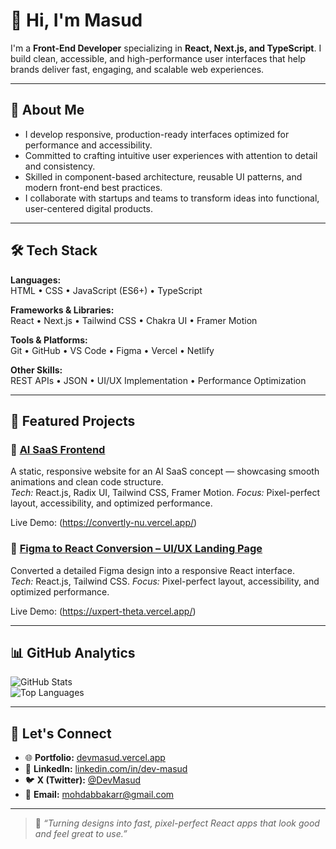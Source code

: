 # 👋 Hi, I'm Masud

I'm a **Front-End Developer** specializing in **React, Next.js, and TypeScript**.
I build clean, accessible, and high-performance user interfaces that help brands deliver fast, engaging, and scalable web experiences.

---

## 🧩 About Me

- I develop responsive, production-ready interfaces optimized for performance and accessibility.
- Committed to crafting intuitive user experiences with attention to detail and consistency.
- Skilled in component-based architecture, reusable UI patterns, and modern front-end best practices.
- I collaborate with startups and teams to transform ideas into functional, user-centered digital products.

---

## 🛠️ Tech Stack

**Languages:**  
HTML • CSS • JavaScript (ES6+) • TypeScript  

**Frameworks & Libraries:**  
React • Next.js • Tailwind CSS • Chakra UI • Framer Motion

**Tools & Platforms:**  
Git • GitHub • VS Code • Figma • Vercel • Netlify  

**Other Skills:**  
REST APIs • JSON • UI/UX Implementation • Performance Optimization  

---

## 💼 Featured Projects

### 🤖 [AI SaaS Frontend](https://convertly-nu.vercel.app/)
A static, responsive website for an AI SaaS concept — showcasing smooth animations and clean code structure.  
*Tech:* React.js, Radix UI, Tailwind CSS, Framer Motion.
*Focus:* Pixel-perfect layout, accessibility, and optimized performance.

Live Demo: (https://convertly-nu.vercel.app/)

### 🎨 [Figma to React Conversion – UI/UX Landing Page](https://uxpert-theta.vercel.app/)
Converted a detailed Figma design into a responsive React interface.  
*Tech:* React.js, Tailwind CSS.
*Focus:* Pixel-perfect layout, accessibility, and optimized performance.

Live Demo: (https://uxpert-theta.vercel.app/)

---

## 📊 GitHub Analytics

![GitHub Stats](https://github-readme-stats.vercel.app/api?username=dev-mas-ud&show_icons=true&theme=tokyonight)  
![Top Languages](https://github-readme-stats.vercel.app/api/top-langs/?username=dev-mas-ud&layout=compact&theme=tokyonight)

---

## 🤝 Let's Connect

- 🌐 **Portfolio:** [devmasud.vercel.app](https://devmasud.vercel.app)  
- 💼 **LinkedIn:** [linkedin.com/in/dev-masud](https://www.linkedin.com/in/dev-masud/)  
- 🐦 **X (Twitter):** [@DevMasud](https://x.com/DevMasud)  
- 📧 **Email:** mohdabbakarr@gmail.com  

---

> 💬 *“Turning designs into fast, pixel-perfect React apps that look good and feel great to use.”*
